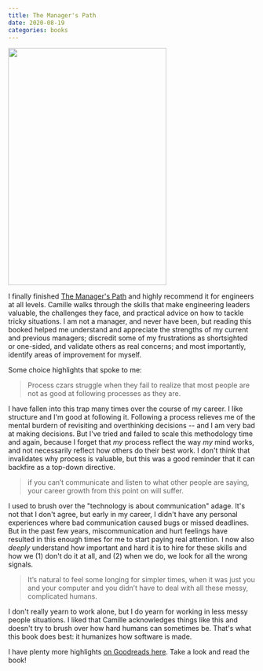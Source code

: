 ```yaml
---
title: The Manager's Path
date: 2020-08-19
categories: books
---
```


<img class="book-cover" src="/images/blog/books/managers-path.jpg" width="322" height="483">

I finally finished [The Manager's Path][1] and highly recommend it for engineers
at all levels. Camille walks through the skills that make engineering leaders
valuable, the challenges they face, and practical advice on how to tackle tricky
situations. I am not a manager, and never have been, but reading this booked helped
me understand and appreciate the strengths of my current and previous managers;
discredit some of my frustrations as shortsighted or one-sided, and validate others
as real concerns; and most importantly, identify areas of improvement for myself.

Some choice highlights that spoke to me:

> Process czars struggle when they fail to realize that most people are not as
> good at following processes as they are.

I have fallen into this trap many times over the course of my career. I like
structure and I'm good at following it. Following a process relieves me of the mental burdern
of revisiting and overthinking decisions -- and I am very bad at making decisions.
But I've tried and failed to scale this methodology time and again, because I
forget that _my_ process reflect the way _my_ mind works, and not necessarily reflect
how others do their best work. I don't think that invalidates why process is valuable,
but this was a good reminder that it can backfire as a top-down directive.

> if you can’t communicate and listen to what other people are saying, your career
> growth from this point on will suffer.

I used to brush over the "technology is about communication" adage. It's not that
I don't agree, but early in my career, I didn't have any personal experiences
where bad communication caused bugs or missed deadlines. But in the past few
years, miscommunication and hurt feelings have resulted in this enough times for
me to start paying real attention. I now also _deeply_ understand how important
and hard it is to hire for these skills and how we (1) don't do it at all,
and (2) when we do, we look for all the wrong signals.

> It’s natural to feel some longing for simpler times, when it was just you and
> your computer and you didn’t have to deal with all these messy, complicated humans.

I don't really yearn to work alone, but I do yearn for working in less
messy people situations. I liked that Camille acknowledges things like this
and doesn't try to brush over how hard humans can sometimes be. That's
what this book does best: it humanizes how software is made.

I have plenty more highlights [on Goodreads here][2]. Take a look and read the
book!

[1]: https://www.amazon.com/Managers-Path-Leaders-Navigating-Growth-ebook/dp/B06XP3GJ7F/ref=as*li_ss*tl?s=books&ie=UTF8&qid=1515860472&sr=1-1&keywords=manager%27s+path&linkCode=sl1&tag=elidebranc-20&linkId=1debd573dbbe4189ff620dff2885a518
[2]: https://www.goodreads.com/notes/34616805-the-manager-s-path/27391275-mehul
